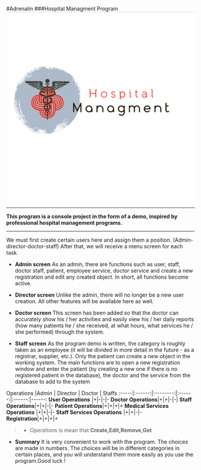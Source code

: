 #Adrenalin
###Hospital Managment Program
![banner picture](https://github.com/faridtb/Adrenalin_HospitalManagment/blob/main/logo.png)


___
 __This program is a console project in the form of a demo, inspired by professional hospital management programs.__

___

We must first create certain users here and assign them a position. (Admin-director-doctor-staff)
 After that, we will receive a menu screen for each task.

 - __Admin screen__
As an admin, there are functions such as user, staff, doctor staff, patient, employee service, doctor service and create a new registration and edit any created object. In short, all functions become active.


- __Director screen__
Unlike the admin, there will no longer be a new user creation. All other features will be available here as well.

- __Doctor screen__
This screen has been added so that the doctor can accurately show his / her activities and easily view his / her daily reports (how many patients he / she received, at what hours, what services he / she performed) through the system.

- __Staff screen__
As the program demo is written, the category is roughly taken as an employee (it will be divided in more detail in the future - as a registrar, supplier, etc.). Only the patient can create a new object in the working system. The main functions are to open a new registration window and enter the patient (by creating a new one if there is no registered patient in the database), the doctor and the service from the database
to add to the system

 


Operations |Admin | Director | Doctor | Staffs 
:-----|:------:|:--------:|:------:|:------:|------: 
__User Operations__ |+|-|-|-
__Doctor Operations__|+|+|-|-|
__Staff Operations__|+|+|-|-
__Patient Operations__|+|+|+|+
__Medical Services Operations__ |+|+|-|-
__Staff Services Operations__ |+|+|-|-
__Registration__|+|+|+|+



> - Operations is mean that __Create,Edit,Remove,Get__

- __Summary__
It is very convenient to work with the program. The choices are made in numbers. The choices will be in different categories in certain places, and you will understand them more easily as you use the program.Good luck !

